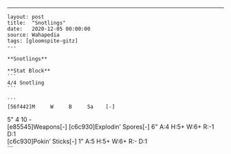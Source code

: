 ---
    layout: post
    title:  "Snotlings"
    date:   2020-12-05 00:00:00
    source: Wahapedia
    tags: [gloomspite-gitz]
    ---
    
    **Snotlings**
    
    **Stat Block**
    ```
    4/4 Snotling
    ```
    
    ```
    [56f442]M     W     B     Sa    [-]
5"    4     10    -     
[e85545]Weapons[-]
[c6c930]Explodin’ Spores[-]
6"     A:4    H:5+   W:6+   R:-1   D:1   
[c6c930]Pokin’ Sticks[-]
1"     A:5    H:5+   W:6+   R:-    D:1   
    ```
    
    
    